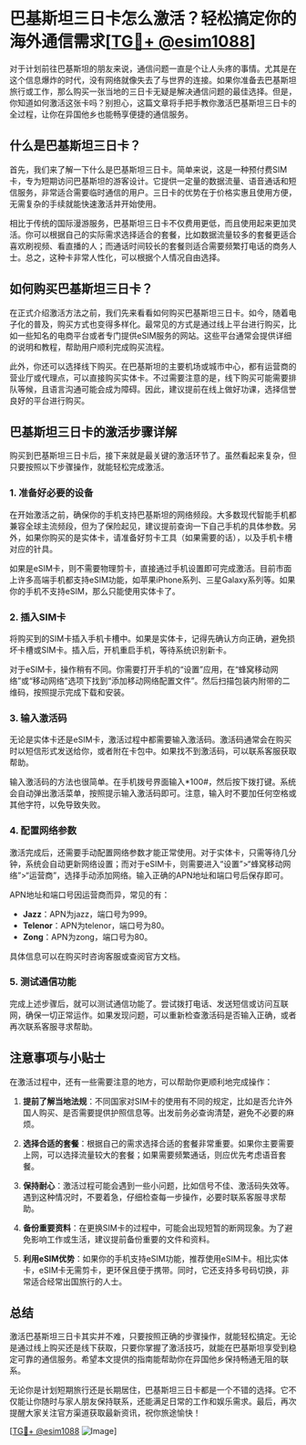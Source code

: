 # 巴基斯坦三日卡怎么激活？轻松搞定你的海外通信需求[[TG💪+ @esim1088](https://t.me/s/esim1088)]

对于计划前往巴基斯坦的朋友来说，通信问题一直是个让人头疼的事情。尤其是在这个信息爆炸的时代，没有网络就像失去了与世界的连接。如果你准备去巴基斯坦旅行或工作，那么购买一张当地的三日卡无疑是解决通信问题的最佳选择。但是，你知道如何激活这张卡吗？别担心，这篇文章将手把手教你激活巴基斯坦三日卡的全过程，让你在异国他乡也能畅享便捷的通信服务。

## 什么是巴基斯坦三日卡？

首先，我们来了解一下什么是巴基斯坦三日卡。简单来说，这是一种预付费SIM卡，专为短期访问巴基斯坦的游客设计。它提供一定量的数据流量、语音通话和短信服务，非常适合需要临时通信的用户。三日卡的优势在于价格实惠且使用方便，无需复杂的手续就能快速激活并开始使用。

相比于传统的国际漫游服务，巴基斯坦三日卡不仅费用更低，而且使用起来更加灵活。你可以根据自己的实际需求选择适合的套餐，比如数据流量较多的套餐更适合喜欢刷视频、看直播的人；而通话时间较长的套餐则适合需要频繁打电话的商务人士。总之，这种卡非常人性化，可以根据个人情况自由选择。

## 如何购买巴基斯坦三日卡？

在正式介绍激活方法之前，我们先来看看如何购买巴基斯坦三日卡。如今，随着电子化的普及，购买方式也变得多样化。最常见的方式是通过线上平台进行购买，比如一些知名的电商平台或者专门提供eSIM服务的网站。这些平台通常会提供详细的说明和教程，帮助用户顺利完成购买流程。

此外，你还可以选择线下购买。在巴基斯坦的主要机场或城市中心，都有运营商的营业厅或代理点，可以直接购买实体卡。不过需要注意的是，线下购买可能需要排队等候，且语言沟通可能会成为障碍。因此，建议提前在线上做好功课，选择信誉良好的平台进行购买。

## 巴基斯坦三日卡的激活步骤详解

购买到巴基斯坦三日卡后，接下来就是最关键的激活环节了。虽然看起来复杂，但只要按照以下步骤操作，就能轻松完成激活。

### 1. 准备好必要的设备

在开始激活之前，确保你的手机支持巴基斯坦的网络频段。大多数现代智能手机都兼容全球主流频段，但为了保险起见，建议提前查询一下自己手机的具体参数。另外，如果你购买的是实体卡，请准备好剪卡工具（如果需要的话），以及手机卡槽对应的针具。

如果是eSIM卡，则不需要物理剪卡，直接通过手机设置即可完成激活。目前市面上许多高端手机都支持eSIM功能，如苹果iPhone系列、三星Galaxy系列等。如果你的手机不支持eSIM，那么只能使用实体卡了。

### 2. 插入SIM卡

将购买到的SIM卡插入手机卡槽中。如果是实体卡，记得先确认方向正确，避免损坏卡槽或SIM卡。插入后，开机重启手机，等待系统识别新卡。

对于eSIM卡，操作稍有不同。你需要打开手机的“设置”应用，在“蜂窝移动网络”或“移动网络”选项下找到“添加移动网络配置文件”。然后扫描包装内附带的二维码，按照提示完成下载和安装。

### 3. 输入激活码

无论是实体卡还是eSIM卡，激活过程中都需要输入激活码。激活码通常会在购买时以短信形式发送给你，或者附在卡包中。如果找不到激活码，可以联系客服获取帮助。

输入激活码的方法也很简单。在手机拨号界面输入*100#，然后按下拨打键。系统会自动弹出激活菜单，按照提示输入激活码即可。注意，输入时不要加任何空格或其他字符，以免导致失败。

### 4. 配置网络参数

激活完成后，还需要手动配置网络参数才能正常使用。对于实体卡，只需等待几分钟，系统会自动更新网络设置；而对于eSIM卡，则需要进入“设置”>“蜂窝移动网络”>“运营商”，选择手动添加网络。输入正确的APN地址和端口号后保存即可。

APN地址和端口号因运营商而异，常见的有：

- **Jazz**：APN为jazz，端口号为999。
- **Telenor**：APN为telenor，端口号为80。
- **Zong**：APN为zong，端口号为80。

具体信息可以在购买时咨询客服或查阅官方文档。

### 5. 测试通信功能

完成上述步骤后，就可以测试通信功能了。尝试拨打电话、发送短信或访问互联网，确保一切正常运作。如果发现问题，可以重新检查激活码是否输入正确，或者再次联系客服寻求帮助。

## 注意事项与小贴士

在激活过程中，还有一些需要注意的地方，可以帮助你更顺利地完成操作：

1. **提前了解当地法规**：不同国家对SIM卡的使用有不同的规定，比如是否允许外国人购买、是否需要提供护照信息等。出发前务必查询清楚，避免不必要的麻烦。

2. **选择合适的套餐**：根据自己的需求选择合适的套餐非常重要。如果你主要需要上网，可以选择流量较大的套餐；如果需要频繁通话，则应优先考虑语音套餐。

3. **保持耐心**：激活过程可能会遇到一些小问题，比如信号不佳、激活码失效等。遇到这种情况时，不要着急，仔细检查每一步操作，必要时联系客服寻求帮助。

4. **备份重要资料**：在更换SIM卡的过程中，可能会出现短暂的断网现象。为了避免影响工作或生活，建议提前备份重要的文件和资料。

5. **利用eSIM优势**：如果你的手机支持eSIM功能，推荐使用eSIM卡。相比实体卡，eSIM卡无需剪卡，更环保且便于携带。同时，它还支持多号码切换，非常适合经常出国旅行的人士。

## 总结

激活巴基斯坦三日卡其实并不难，只要按照正确的步骤操作，就能轻松搞定。无论是通过线上购买还是线下获取，只要你掌握了激活技巧，就能在巴基斯坦享受到稳定可靠的通信服务。希望本文提供的指南能帮助你在异国他乡保持畅通无阻的联系。

无论你是计划短期旅行还是长期居住，巴基斯坦三日卡都是一个不错的选择。它不仅能让你随时与家人朋友保持联系，还能满足日常的工作和娱乐需求。最后，再次提醒大家关注官方渠道获取最新资讯，祝你旅途愉快！

[[TG💪+ @esim1088](https://t.me/s/esim1088) ![Image](https://i.postimg.cc/4NQfJmqS/Snipaste-2025-05-13-00-14-12.png)]